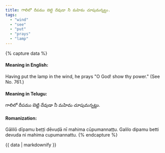 ```yaml
---
title: గాలిలో దీపము బెట్టి దేవుడా నీ మహిమ చూపుమన్నట్టు.
tags:
  - "wind"
  - "see"
  - "put"
  - "prays"
  - "lamp"
---
```


{% capture data %}
#### Meaning in English:
Having put the lamp in the wind, he prays "O God! show thy power."
(See No. 761.)

#### Meaning in Telugu:
గాలిలో దీపము బెట్టి దేవుడా నీ మహిమ చూపుమన్నట్టు.

#### Romanization:
Gālilō dīpamu beṭṭi dēvuḍā nī mahima cūpumannaṭṭu.
Galilo dipamu betti devuda ni mahima cupumannattu.
{% endcapture %}

{{ data | markdownify }}

